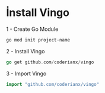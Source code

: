 # İnstall Vingo

1 - Create Go Module

```bash
go mod init project-name
```

2 - Install Vingo

```go
go get github.com/coderianx/vingo
```

3 - Import Vingo

```go
import "github.com/coderianx/vingo"
```
